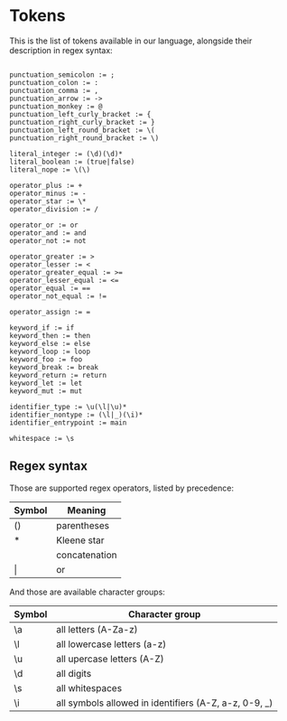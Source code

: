 # Tokens

This is the list of tokens available in our language, alongside their description in regex syntax:

```

punctuation_semicolon := ;
punctuation_colon := :
punctuation_comma := ,
punctuation_arrow := ->
punctuation_monkey := @
punctuation_left_curly_bracket := {
punctuation_right_curly_bracket := }
punctuation_left_round_bracket := \(
punctuation_right_round_bracket := \)

literal_integer := (\d)(\d)*
literal_boolean := (true|false)
literal_nope := \(\)

operator_plus := +
operator_minus := -
operator_star := \*
operator_division := /

operator_or := or
operator_and := and
operator_not := not

operator_greater := >
operator_lesser := <
operator_greater_equal := >=
operator_lesser_equal := <=
operator_equal := ==
operator_not_equal := !=

operator_assign := =

keyword_if := if
keyword_then := then
keyword_else := else
keyword_loop := loop
keyword_foo := foo
keyword_break := break
keyword_return := return
keyword_let := let
keyword_mut := mut

identifier_type := \u(\l|\u)*
identifier_nontype := (\l|_)(\i)*
identifier_entrypoint := main

whitespace := \s

```

## Regex syntax


Those are supported regex operators, listed by precedence:

| Symbol | Meaning                                               |
|--------|-------------------------------------------------------|
| ()     | parentheses                                           |
| *      | Kleene star                                           |
|        | concatenation                                         |
| \|     | or                                                    |

And those are available character groups:

| Symbol | Character group                                       |
|--------|-------------------------------------------------------|
| \a     | all letters (A-Za-z)                                  |
| \l     | all lowercase letters (a-z)                           |
| \u     | all upercase letters (A-Z)                            |
| \d     | all digits                                            |
| \s     | all whitespaces                                       |
| \i     | all symbols allowed in identifiers (A-Z, a-z, 0-9, _) |
